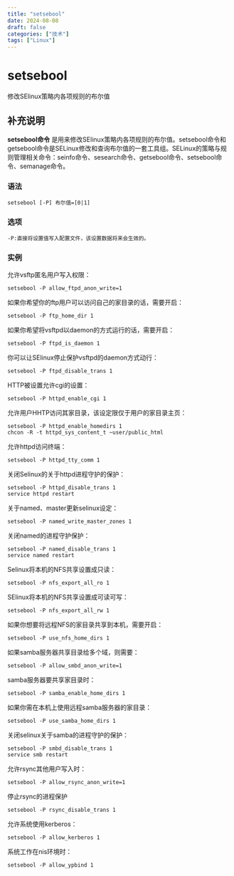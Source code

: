 ```yaml
---
title: "setsebool"
date: 2024-08-08
draft: false
categories: ["技术"]
tags: ["Linux"]
---
```

setsebool
===

修改SElinux策略内各项规则的布尔值

## 补充说明

**setsebool命令** 是用来修改SElinux策略内各项规则的布尔值。setsebool命令和getsebool命令是SELinux修改和查询布尔值的一套工具组。SELinux的策略与规则管理相关命令：seinfo命令、sesearch命令、getsebool命令、setsebool命令、semanage命令。

###  语法

```shell
setsebool [-P] 布尔值=[0|1]
```

###  选项

```shell
-P:直接将设置值写入配置文件，该设置数据将来会生效的。
```

###  实例

允许vsftp匿名用户写入权限：

```shell
setsebool -P allow_ftpd_anon_write=1
```

如果你希望你的ftp用户可以访问自己的家目录的话，需要开启：

```shell
setsebool -P ftp_home_dir 1
```

如果你希望将vsftpd以daemon的方式运行的话，需要开启：

```shell
setsebool -P ftpd_is_daemon 1
```

你可以让SElinux停止保护vsftpd的daemon方式动行：

```shell
setsebool -P ftpd_disable_trans 1 
```

HTTP被设置允许cgi的设置：

```shell
setsebool -P httpd_enable_cgi 1
```

允许用户HHTP访问其家目录，该设定限仅于用户的家目录主页：

```shell
setsebool -P httpd_enable_homedirs 1
chcon -R -t httpd_sys_content_t ~user/public_html
```

允许httpd访问终端：

```shell
setsebool -P httpd_tty_comm 1
```

关闭Selinux的关于httpd进程守护的保护：

```shell
setsebool -P httpd_disable_trans 1
service httpd restart
```

关于named、master更新selinux设定：

```shell
setsebool -P named_write_master_zones 1
```

关闭named的进程守护保护：

```shell
setsebool -P named_disable_trans 1
service named restart
```

Selinux将本机的NFS共享设置成只读：

```shell
setsebool -P nfs_export_all_ro 1
```

SElinux将本机的NFS共享设置成可读可写：

```shell
setsebool -P nfs_export_all_rw 1
```

如果你想要将远程NFS的家目录共享到本机，需要开启：

```shell
setsebool -P use_nfs_home_dirs 1
```

如果samba服务器共享目录给多个域，则需要：

```shell
setsebool -P allow_smbd_anon_write=1
```

samba服务器要共享家目录时：

```shell
setsebool -P samba_enable_home_dirs 1
```

如果你需在本机上使用远程samba服务器的家目录：

```shell
setsebool -P use_samba_home_dirs 1
```

关闭selinux关于samba的进程守护的保护：

```shell
setsebool -P smbd_disable_trans 1
service smb restart
```

允许rsync其他用户写入时：

```shell
setsebool -P allow_rsync_anon_write=1
```

停止rsync的进程保护

```shell
setsebool -P rsync_disable_trans 1
```

允许系统使用kerberos：

```shell
setsebool -P allow_kerberos 1
```

系统工作在nis环境时：

```shell
setsebool -P allow_ypbind 1
```


